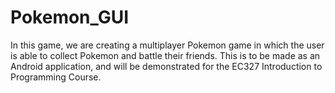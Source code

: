 # Pokemon_GUI

In this game, we are creating a multiplayer Pokemon game in which the user is able to collect Pokemon and battle their friends. This is to be made as an Android application, and will be demonstrated for the EC327 Introduction to Programming Course.
